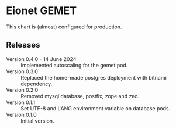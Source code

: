 # Eionet GEMET

This chart is (almost) configured for production.

## Releases

<dl>
  <dt>Version 0.4.0 - 14 June 2024</dt>
  <dd>Implemented autoscaling for the gemet pod.</dd>

  <dt>Version 0.3.0</dt>
  <dd>Replaced the home-made postgres deployment with bitnami dependency.</dd>

  <dt>Version 0.2.0</dt>
  <dd>Removed mysql database, postfix, zope and zeo.</dd>

  <dt>Version 0.1.1</dt>
  <dd>Set UTF-8 and LANG environment variable on database pods.</dd>

  <dt>Version 0.1.0</dt>
  <dd>Initial version.</dd>

</dl>

